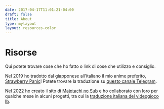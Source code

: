 ```yaml
---
date: 2017-04-17T11:01:21-04:00
draft: false
title: About
type: mylayout
layout: resources-color
---
```

# Risorse

Qui potete trovare cose che ho fatto o link di cose che utilizzo e consiglio.

Nel 2019 ho tradotto dal giapponese all'italiano il mio anime preferito, [Strawberry Panic](https://myanimelist.net/anime/855/Strawberry_Panic)! Potete trovare la traduzione su [questo canale Telegram](https://t.me/strawberrypanicfansubita).

Nel 2022 ho creato il sito di [Majotachi no Sub](https://majotachinosub.com) e ho collaborato con loro per qualche mese in alcuni progetti, tra cui la [traduzione italiana del videogioco Ib](https://majotachinosub.com/videogiochi/ib.html).
